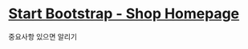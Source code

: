 # [Start Bootstrap - Shop Homepage](https://startbootstrap.com/template-overviews/shop-homepage/)

중요사항 있으면 알리기

